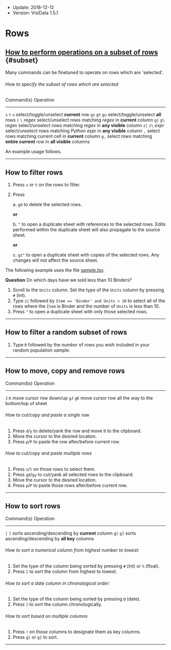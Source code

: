 - Update: 2018-12-12
- Version: VisiData 1.5.1

# Rows

## [How to perform operations on a subset of rows](#subset) {#subset}

Many commands can be finetuned to operate on rows which are 'selected'.

###### How to specify the subset of rows which are selected

Command(s)         Operation
-----------------  -------------
 `s`  `t`  `u`     select/toggle/unselect **current** row
`gs` `gt` `gu`     select/toggle/unselect **all** rows
 `|`  `\` *regex*  select/unselect rows matching *regex* in **current** column
`g|` `g\` *regex*  select/unselect rows matching *regex* in **any visible** column
`z|` `z\` *expr*   select/unselect rows matching Python *expr* in **any visible** column
 `,`               select rows matching current cell in **current** column
`g,`               select rows matching **entire current** row in **all visible** columns

An example usage follows.

---

## How to filter rows

1. Press `s` or `t` on the rows to filter.
2. Press

    a. `gd` to delete the selected rows.

    **or**

    b. `"` to open a duplicate sheet with references to the selected rows.  Edits performed within the duplicate sheet will also propagate to the source sheet.

    **or**

    c. `gz"` to open a duplicate sheet with copies of the selected rows.  Any changes will not affect the source sheet.

The following example uses the file [sample.tsv](https://raw.githubusercontent.com/saulpw/visidata/stable/sample_data/sample.tsv).


**Question** On which days have we sold less than 10 Binders?

1. Scroll to the `Units` column. Set the type of the `Units` column by pressing `#` (int).
2. Type `z|` followed by `Item == 'Binder' and Units < 10` to select all of the rows where the `Item` is Binder and the number of `Units` is less than 10.
3. Press `"` to open a duplicate sheet with only those selected rows.

---

## How to filter a random subset of rows

1. Type `R` followed by the *number* of rows you wish included in your random population sample.

---

## How to move, copy and remove rows

Command(s)         Operation
-----------------  -------------
 `J`  `K`          move cursor row down/up
`gJ` `gK`          move cursor row all the way to the bottom/top of sheet


###### How to cut/copy and paste a single row

1. Press `d`/`y` to delete/yank the row and move it to the clipboard.
2. Move the cursor to the desired location.
3. Press `p`/`P` to paste the row after/before current row.

###### How to cut/copy and paste multiple rows

1. Press `s`/`t` on those rows to select them.
2. Press `gd`/`gy` to cut/yank all selected rows to the clipboard.
3. Move the cursor to the desired location.
3. Press `p`/`P` to paste those rows after/before current row.

---

## How to sort rows

Command(s)         Operation
-----------------  -------------
 `[`  `]`          sorts ascending/descending by **current** column
`g[` `g]`          sorts ascending/descending by **all key** columns

###### How to sort a numerical column from highest number to lowest:

1. Set the type of the column being sorted by pressing `#` (int) or `%` (float).
2. Press `[` to sort the column from highest to lowest.

###### How to sort a date column in chronological order:

1. Set the type of the column being sorted by pressing `@` (date).
2. Press `]` to sort the column chronologically.

###### How to sort based on multiple columns

1. Press `!` on those columns to designate them as key columns.
2. Press `g[` or `g]` to sort.

---
